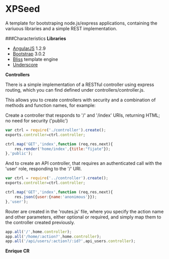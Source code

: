 XPSeed
======

A template for bootstraping node.js/express applications, containing the variuous libraries and a simple REST implementation.

###Characteristics
**Libraries**
* [AngularJS](https://angularjs.org/) 1.2.9
* [Bootstrap](http://getbootstrap.com/) 3.0.2
* [Bliss](https://github.com/cstivers78/bliss/wiki) template engine
* [Underscore](http://underscorejs.org/)

**Controllers**

There is a simple implementation of a RESTful controller using express routing, which you can find defined under controllers/controller.js.

This allows you to create controllers with security and a combination of methods and function names, for example:

Create a controller that responds to '/' and '/index' URIs, returning HTML; no need for security ('public')

```javascript
var ctrl = require('./controller').create();
exports.controller=ctrl.controller;

ctrl.map('GET','index',function (req,res,next){
	res.render('home/index',{title:"fijate"});
},'public');
```

And to create an API controller, that requires an authenticated call with the 'user' role, responding to the '/' URI.
```javascript
var ctrl = require('../controller').create();
exports.controller=ctrl.controller;

ctrl.map('GET','index',function (req,res,next){
	res.json({user:{name:'anonimous'}});
},'user');
```

Router are created in the 'routes.js' file, where you specify the action name and other parameters, either optional or required, and simply map them to the controller created previously.

```javascript
app.all('/',home.controller);
app.all('/home/:action?',home.controller);
app.all('/api/users/:action?/:id?',api_users.controller);
```


**Enrique CR**
